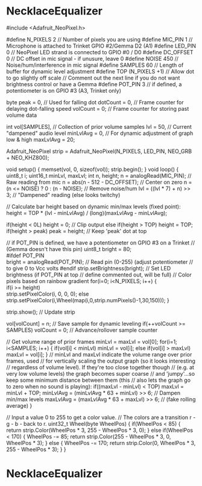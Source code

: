 # NecklaceEqualizer

#include <Adafruit_NeoPixel.h>
 
#define N_PIXELS  2  // Number of pixels you are using
#define MIC_PIN    1  // Microphone is attached to Trinket GPIO #2/Gemma D2 (A1)
#define LED_PIN    0  // NeoPixel LED strand is connected to GPIO #0 / D0
#define DC_OFFSET  0  // DC offset in mic signal - if unusure, leave 0
#define NOISE     450  // Noise/hum/interference in mic signal
#define SAMPLES   60  // Length of buffer for dynamic level adjustment
#define TOP       (N_PIXELS +1) // Allow dot to go slightly off scale
// Comment out the next line if you do not want brightness control or have a Gemma
#define POT_PIN    3  // if defined, a potentiometer is on GPIO #3 (A3, Trinket only) 
 
byte
  peak      = 0,      // Used for falling dot
  dotCount  = 0,      // Frame counter for delaying dot-falling speed
  volCount  = 0;      // Frame counter for storing past volume data
  
int
  vol[SAMPLES],       // Collection of prior volume samples
  lvl       = 50,     // Current "dampened" audio level
  minLvlAvg = 0,      // For dynamic adjustment of graph low & high
  maxLvlAvg = 20;
 
Adafruit_NeoPixel  strip = Adafruit_NeoPixel(N_PIXELS, LED_PIN, NEO_GRB + NEO_KHZ800);
 
void setup() {
  memset(vol, 0, sizeof(vol));
  strip.begin();
}
void loop() {
  uint8_t  i;
  uint16_t minLvl, maxLvl;
  int      n, height;
  n   = analogRead(MIC_PIN);                 // Raw reading from mic 
  n   = abs(n - 512 - DC_OFFSET);            // Center on zero
  n   = (n <= NOISE) ? 0 : (n - NOISE);      // Remove noise/hum
  lvl = ((lvl * 7) + n) >> 3;    // "Dampened" reading (else looks twitchy)
  
  // Calculate bar height based on dynamic min/max levels (fixed point):
  height = TOP * (lvl - minLvlAvg) / (long)(maxLvlAvg - minLvlAvg);
 
  if(height < 0L)       height = 0;      // Clip output
  else if(height > TOP) height = TOP;
  if(height > peak)     peak   = height; // Keep 'peak' dot at top
 
// if POT_PIN is defined, we have a potentiometer on GPIO #3 on a Trinket 
//    (Gemma doesn't have this pin)
  uint8_t bright = 80;   
#ifdef POT_PIN            
   bright = analogRead(POT_PIN);  // Read pin (0-255) (adjust potentiometer 
                                  //   to give 0 to Vcc volts
#endif
  strip.setBrightness(bright);    // Set LED brightness (if POT_PIN at top
                                  //  define commented out, will be full)
  // Color pixels based on rainbow gradient
  for(i=0; i<N_PIXELS; i++) {  
    if(i >= height)               
       strip.setPixelColor(i,   0,   0, 0);
    else 
       strip.setPixelColor(i,Wheel(map(i,0,strip.numPixels()-1,30,150)));
    } 
 
   strip.show(); // Update strip
 
  vol[volCount] = n;                      // Save sample for dynamic leveling
  if(++volCount >= SAMPLES) volCount = 0; // Advance/rollover sample counter
 
  // Get volume range of prior frames
  minLvl = maxLvl = vol[0];
  for(i=1; i<SAMPLES; i++) {
    if(vol[i] < minLvl)      minLvl = vol[i];
    else if(vol[i] > maxLvl) maxLvl = vol[i];
  }
  // minLvl and maxLvl indicate the volume range over prior frames, used
  // for vertically scaling the output graph (so it looks interesting
  // regardless of volume level).  If they're too close together though
  // (e.g. at very low volume levels) the graph becomes super coarse
  // and 'jumpy'...so keep some minimum distance between them (this
  // also lets the graph go to zero when no sound is playing):
  if((maxLvl - minLvl) < TOP) maxLvl = minLvl + TOP;
  minLvlAvg = (minLvlAvg * 63 + minLvl) >> 6; // Dampen min/max levels
  maxLvlAvg = (maxLvlAvg * 63 + maxLvl) >> 6; // (fake rolling average)
}
 
// Input a value 0 to 255 to get a color value.
// The colors are a transition r - g - b - back to r.
uint32_t Wheel(byte WheelPos) {
  if(WheelPos < 85) {
   return strip.Color(WheelPos * 3, 255 - WheelPos * 3, 0);
  } else if(WheelPos < 170) {
   WheelPos -= 85;
   return strip.Color(255 - WheelPos * 3, 0, WheelPos * 3);
  } else {
   WheelPos -= 170;
   return strip.Color(0, WheelPos * 3, 255 - WheelPos * 3);
  }
}
# NecklaceEqualizer
